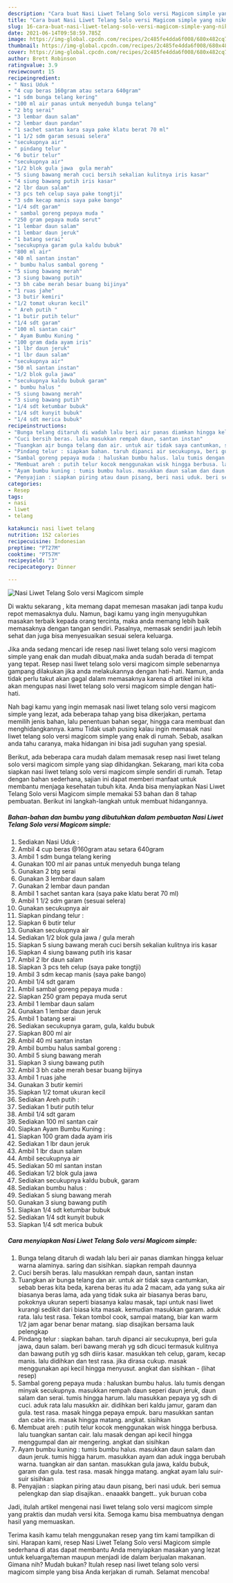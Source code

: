 ```yaml
---
description: "Cara buat Nasi Liwet Telang Solo versi Magicom simple yang nikmat Untuk Jualan"
title: "Cara buat Nasi Liwet Telang Solo versi Magicom simple yang nikmat Untuk Jualan"
slug: 16-cara-buat-nasi-liwet-telang-solo-versi-magicom-simple-yang-nikmat-untuk-jualan
date: 2021-06-14T09:58:59.785Z
image: https://img-global.cpcdn.com/recipes/2c485fe4dda6f008/680x482cq70/nasi-liwet-telang-solo-versi-magicom-simple-foto-resep-utama.jpg
thumbnail: https://img-global.cpcdn.com/recipes/2c485fe4dda6f008/680x482cq70/nasi-liwet-telang-solo-versi-magicom-simple-foto-resep-utama.jpg
cover: https://img-global.cpcdn.com/recipes/2c485fe4dda6f008/680x482cq70/nasi-liwet-telang-solo-versi-magicom-simple-foto-resep-utama.jpg
author: Brett Robinson
ratingvalue: 3.9
reviewcount: 15
recipeingredient:
- " Nasi Uduk "
- "4 cup beras 160gram atau setara 640gram"
- "1 sdm bunga telang kering"
- "100 ml air panas untuk menyeduh bunga telang"
- "2 btg serai"
- "3 lembar daun salam"
- "2 lembar daun pandan"
- "1 sachet santan kara saya pake klatu berat 70 ml"
- "1 1/2 sdm garam sesuai selera"
- "secukupnya air"
- " pindang telur "
- "6 butir telur"
- "secukupnya air"
- "1/2 blok gula jawa  gula merah"
- "5 siung bawang merah cuci bersih sekalian kulitnya iris kasar"
- "4 siung bawang putih iris kasar"
- "2 lbr daun salam"
- "3 pcs teh celup saya pake tongtji"
- "3 sdm kecap manis saya pake bango"
- "1/4 sdt garam"
- " sambal goreng pepaya muda "
- "250 gram pepaya muda serut"
- "1 lembar daun salam"
- "1 lembar daun jeruk"
- "1 batang serai"
- "secukupnya garam gula kaldu bubuk"
- "800 ml air"
- "40 ml santan instan"
- " bumbu halus sambal goreng "
- "5 siung bawang merah"
- "3 siung bawang putih"
- "3 bh cabe merah besar buang bijinya"
- "1 ruas jahe"
- "3 butir kemiri"
- "1/2 tomat ukuran kecil"
- " Areh putih "
- "1 butir putih telur"
- "1/4 sdt garam"
- "100 ml santan cair"
- " Ayam Bumbu Kuning "
- "100 gram dada ayam iris"
- "1 lbr daun jeruk"
- "1 lbr daun salam"
- "secukupnya air"
- "50 ml santan instan"
- "1/2 blok gula jawa"
- "secukupnya kaldu bubuk garam"
- " bumbu halus "
- "5 siung bawang merah"
- "3 siung bawang putih"
- "1/4 sdt ketumbar bubuk"
- "1/4 sdt kunyit bubuk"
- "1/4 sdt merica bubuk"
recipeinstructions:
- "Bunga telang ditaruh di wadah lalu beri air panas diamkan hingga keluar warna alaminya. saring dan sisihkan. siapkan rempah daunnya"
- "Cuci bersih beras. lalu masukkan rempah daun, santan instan"
- "Tuangkan air bunga telang dan air. untuk air tidak saya cantumkan, sebab beras kita beda, karena beras itu ada 2 macam, ada yang suka air biasanya beras lama, ada yang tidak suka air biasanya beras baru, pokoknya ukuran seperti biasanya kalau masak, tapi untuk nasi liwet kurangi sedikit dari biasa kita masak. kemudian masukkan garam. aduk rata. lalu test rasa. Tekan tombol cook, sampai matang, biar kan warm 1/2 jam agar benar benar matang. siap disajikan bersama lauk pelengkap"
- "Pindang telur : siapkan bahan. taruh dipanci air secukupnya, beri gula jawa, daun salam. beri bawang merah yg sdh dicuci termasuk kulitnya dan bawang putih yg sdh diiris kasar. masukkan teh celup, garam, kecap manis. lalu didihkan dan test rasa. jika dirasa cukup. masak menggunakan api kecil hingga menyusut. angkat dan sisihkan           (lihat resep)"
- "Sambal goreng pepaya muda : haluskan bumbu halus. lalu tumis dengan minyak secukupnya. masukkan rempah daun seperi daun jeruk, daun salam dan serai. tumis hingga harum. lalu masukkan pepaya yg sdh di cuci. aduk rata lalu masukkn air. didihkan beri kaldu jamur, garam dan gula. test rasa. masak hingga pepaya empuk. baru masukkan santan dan cabe iris. masak hingga matang. angkat. sisihkan"
- "Membuat areh : putih telur kocok menggunakan wisk hingga berbusa. lalu tuangkan santan cair. lalu masak dengan api kecil hingga menggumpal dan air mengering. angkat dan sisihkan"
- "Ayam bumbu kuning : tumis bumbu halus. masukkan daun salam dan daun jeruk. tumis higga harum. masukkan ayam dan aduk ingga berubah warna. tuangkan air dan santan. masukkan gula jawa, kaldu bubuk, garam dan gula. test rasa. masak hingga matang. angkat ayam lalu suir-suir sisihkan"
- "Penyajian : siapkan piring atau daun pisang, beri nasi uduk. beri semua pelengkap dan siap disajikan.. enaaakk bangett.. yuk buruan coba"
categories:
- Resep
tags:
- nasi
- liwet
- telang

katakunci: nasi liwet telang 
nutrition: 152 calories
recipecuisine: Indonesian
preptime: "PT27M"
cooktime: "PT57M"
recipeyield: "3"
recipecategory: Dinner

---
```



![Nasi Liwet Telang Solo versi Magicom simple](https://img-global.cpcdn.com/recipes/2c485fe4dda6f008/680x482cq70/nasi-liwet-telang-solo-versi-magicom-simple-foto-resep-utama.jpg)

Di waktu  sekarang , kita memang dapat memesan masakan jadi tanpa kudu repot memasaknya dulu. Namun, bagi kamu yang ingin menyuguhkan masakan terbaik kepada orang tercinta, maka anda memang lebih baik memasaknya dengan tangan sendiri. Pasalnya, memasak sendiri jauh lebih sehat dan juga bisa menyesuaikan sesuai selera keluarga.

Jika anda sedang mencari ide resep nasi liwet telang solo versi magicom simple yang enak dan mudah dibuat,maka anda sudah berada di tempat yang tepat. Resep nasi liwet telang solo versi magicom simple  sebenarnya gampang dilakukan jika anda melakukannya dengan hati-hati. Namun, anda tidak perlu takut akan gagal dalam memasaknya 
karena di artikel ini kita akan mengupas nasi liwet telang solo versi magicom simple dengan hati-hati.  



Nah bagi kamu yang ingin memasak nasi liwet telang solo versi magicom simple yang lezat, ada beberapa tahap yang bisa dikerjakan, pertama memilih jenis bahan, lalu penentuan bahan segar, hingga cara membuat dan menghidangkannya. kamu Tidak usah pusing kalau ingin memasak nasi liwet telang solo versi magicom simple yang enak di rumah. Sebab, asalkan anda  tahu caranya, maka hidangan ini bisa jadi suguhan yang spesial.

Berikut, ada beberapa cara mudah dalam memasak resep nasi liwet telang solo versi magicom simple yang siap dihidangkan. Sekarang, mari kita coba siapkan nasi liwet telang solo versi magicom simple sendiri di rumah. Tetap dengan bahan sederhana, sajian ini dapat memberi manfaat untuk membantu menjaga kesehatan tubuh kita. Anda bisa menyiapkan Nasi Liwet Telang Solo versi Magicom simple memakai 53 bahan dan 8 tahap pembuatan. Berikut ini langkah-langkah untuk membuat hidangannya.

<!--inarticleads1-->

##### Bahan-bahan dan bumbu yang dibutuhkan dalam pembuatan Nasi Liwet Telang Solo versi Magicom simple:

1. Sediakan  Nasi Uduk :
1. Ambil 4 cup beras @160gram atau setara 640gram
1. Ambil 1 sdm bunga telang kering
1. Gunakan 100 ml air panas untuk menyeduh bunga telang
1. Gunakan 2 btg serai
1. Gunakan 3 lembar daun salam
1. Gunakan 2 lembar daun pandan
1. Ambil 1 sachet santan kara (saya pake klatu berat 70 ml)
1. Ambil 1 1/2 sdm garam (sesuai selera)
1. Gunakan secukupnya air
1. Siapkan  pindang telur :
1. Siapkan 6 butir telur
1. Gunakan secukupnya air
1. Sediakan 1/2 blok gula jawa / gula merah
1. Siapkan 5 siung bawang merah cuci bersih sekalian kulitnya iris kasar
1. Siapkan 4 siung bawang putih iris kasar
1. Ambil 2 lbr daun salam
1. Siapkan 3 pcs teh celup (saya pake tongtji)
1. Ambil 3 sdm kecap manis (saya pake bango)
1. Ambil 1/4 sdt garam
1. Ambil  sambal goreng pepaya muda :
1. Siapkan 250 gram pepaya muda serut
1. Ambil 1 lembar daun salam
1. Gunakan 1 lembar daun jeruk
1. Ambil 1 batang serai
1. Sediakan secukupnya garam, gula, kaldu bubuk
1. Siapkan 800 ml air
1. Ambil 40 ml santan instan
1. Ambil  bumbu halus sambal goreng :
1. Ambil 5 siung bawang merah
1. Siapkan 3 siung bawang putih
1. Ambil 3 bh cabe merah besar buang bijinya
1. Ambil 1 ruas jahe
1. Gunakan 3 butir kemiri
1. Siapkan 1/2 tomat ukuran kecil
1. Sediakan  Areh putih :
1. Sediakan 1 butir putih telur
1. Ambil 1/4 sdt garam
1. Sediakan 100 ml santan cair
1. Siapkan  Ayam Bumbu Kuning :
1. Siapkan 100 gram dada ayam iris
1. Sediakan 1 lbr daun jeruk
1. Ambil 1 lbr daun salam
1. Ambil secukupnya air
1. Sediakan 50 ml santan instan
1. Sediakan 1/2 blok gula jawa
1. Sediakan secukupnya kaldu bubuk, garam
1. Sediakan  bumbu halus :
1. Sediakan 5 siung bawang merah
1. Gunakan 3 siung bawang putih
1. Siapkan 1/4 sdt ketumbar bubuk
1. Sediakan 1/4 sdt kunyit bubuk
1. Siapkan 1/4 sdt merica bubuk




<!--inarticleads2-->

##### Cara menyiapkan Nasi Liwet Telang Solo versi Magicom simple:

1. Bunga telang ditaruh di wadah lalu beri air panas diamkan hingga keluar warna alaminya. saring dan sisihkan. siapkan rempah daunnya
1. Cuci bersih beras. lalu masukkan rempah daun, santan instan
1. Tuangkan air bunga telang dan air. untuk air tidak saya cantumkan, sebab beras kita beda, karena beras itu ada 2 macam, ada yang suka air biasanya beras lama, ada yang tidak suka air biasanya beras baru, pokoknya ukuran seperti biasanya kalau masak, tapi untuk nasi liwet kurangi sedikit dari biasa kita masak. kemudian masukkan garam. aduk rata. lalu test rasa. Tekan tombol cook, sampai matang, biar kan warm 1/2 jam agar benar benar matang. siap disajikan bersama lauk pelengkap
1. Pindang telur : siapkan bahan. taruh dipanci air secukupnya, beri gula jawa, daun salam. beri bawang merah yg sdh dicuci termasuk kulitnya dan bawang putih yg sdh diiris kasar. masukkan teh celup, garam, kecap manis. lalu didihkan dan test rasa. jika dirasa cukup. masak menggunakan api kecil hingga menyusut. angkat dan sisihkan -           (lihat resep)
1. Sambal goreng pepaya muda : haluskan bumbu halus. lalu tumis dengan minyak secukupnya. masukkan rempah daun seperi daun jeruk, daun salam dan serai. tumis hingga harum. lalu masukkan pepaya yg sdh di cuci. aduk rata lalu masukkn air. didihkan beri kaldu jamur, garam dan gula. test rasa. masak hingga pepaya empuk. baru masukkan santan dan cabe iris. masak hingga matang. angkat. sisihkan
1. Membuat areh : putih telur kocok menggunakan wisk hingga berbusa. lalu tuangkan santan cair. lalu masak dengan api kecil hingga menggumpal dan air mengering. angkat dan sisihkan
1. Ayam bumbu kuning : tumis bumbu halus. masukkan daun salam dan daun jeruk. tumis higga harum. masukkan ayam dan aduk ingga berubah warna. tuangkan air dan santan. masukkan gula jawa, kaldu bubuk, garam dan gula. test rasa. masak hingga matang. angkat ayam lalu suir-suir sisihkan
1. Penyajian : siapkan piring atau daun pisang, beri nasi uduk. beri semua pelengkap dan siap disajikan.. enaaakk bangett.. yuk buruan coba




Jadi, itulah artikel mengenai  nasi liwet telang solo versi magicom simple  yang praktis dan mudah versi kita. Semoga kamu bisa membuatnya dengan hasil yang memuaskan. 

Terima kasih kamu telah menggunakan resep yang tim kami tampilkan di sini. Harapan kami, resep  Nasi Liwet Telang Solo versi Magicom simple sederhana di atas dapat membantu Anda menyiapkan masakan yang lezat untuk keluarga/teman maupun menjadi ide dalam berjualan makanan. Gimana nih? Mudah bukan? Itulah resep nasi liwet telang solo versi magicom simple yang bisa Anda kerjakan di rumah. Selamat mencoba!

